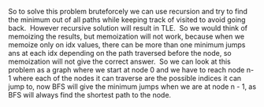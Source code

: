 So to solve this problem bruteforcely we can use recursion and try to find the minimum out of all paths while keeping track of visited to avoid going back.
​
However recursive solution will result in TLE.
​
So we would think of memoizing the results, but memoization will not work, because when we memoize only on idx values, there can be more than one minimum jumps ans at each idx depending on the path traversed before the node, so memoization will not give the correct answer.
​
So we can look at this problem as a graph where we start at node 0 and we have to reach node n-1 where each of the nodes it can traverse are the possible indices it can jump to, now BFS will  give the minimum jumps when we are at node n - 1, as BFS will always find the shortest path to the node.